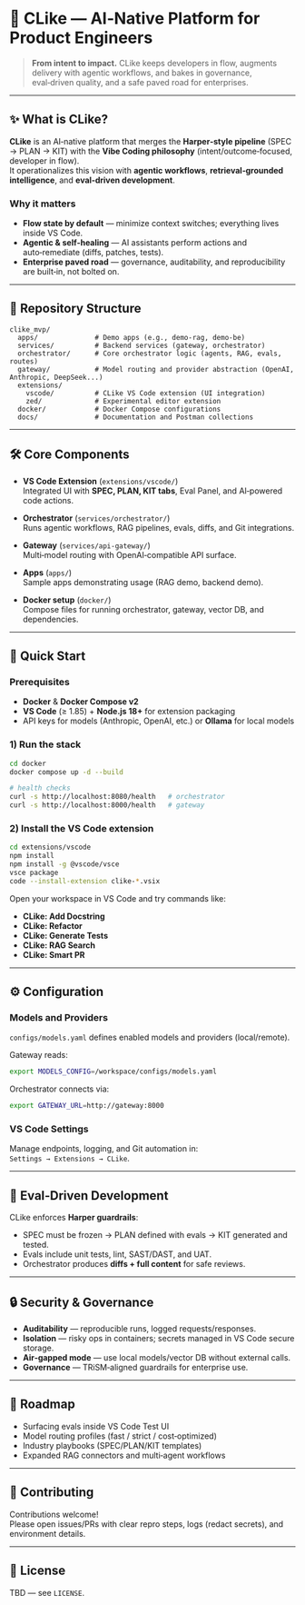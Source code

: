 # 🚀 CLike — AI‑Native Platform for Product Engineers

> **From intent to impact.** CLike keeps developers in flow, augments delivery with agentic workflows, and bakes in governance, eval‑driven quality, and a safe paved road for enterprises.

---

## ✨ What is CLike?

**CLike** is an AI‑native platform that merges the **Harper‑style pipeline** (SPEC → PLAN → KIT) with the **Vibe Coding philosophy** (intent/outcome‑focused, developer in flow).  
It operationalizes this vision with **agentic workflows**, **retrieval‑grounded intelligence**, and **eval‑driven development**.

### Why it matters
- **Flow state by default** — minimize context switches; everything lives inside VS Code.  
- **Agentic & self‑healing** — AI assistants perform actions and auto‑remediate (diffs, patches, tests).  
- **Enterprise paved road** — governance, auditability, and reproducibility are built‑in, not bolted on.  

---

## 🧱 Repository Structure

```
clike_mvp/
  apps/              # Demo apps (e.g., demo-rag, demo-be)
  services/          # Backend services (gateway, orchestrator)
  orchestrator/      # Core orchestrator logic (agents, RAG, evals, routes)
  gateway/           # Model routing and provider abstraction (OpenAI, Anthropic, DeepSeek...)
  extensions/
    vscode/          # CLike VS Code extension (UI integration)
    zed/             # Experimental editor extension
  docker/            # Docker Compose configurations
  docs/              # Documentation and Postman collections
```

---

## 🛠️ Core Components

- **VS Code Extension** (`extensions/vscode/`)  
  Integrated UI with **SPEC, PLAN, KIT tabs**, Eval Panel, and AI‑powered code actions.

- **Orchestrator** (`services/orchestrator/`)  
  Runs agentic workflows, RAG pipelines, evals, diffs, and Git integrations.

- **Gateway** (`services/api-gateway/`)  
  Multi‑model routing with OpenAI‑compatible API surface.

- **Apps** (`apps/`)  
  Sample apps demonstrating usage (RAG demo, backend demo).

- **Docker setup** (`docker/`)  
  Compose files for running orchestrator, gateway, vector DB, and dependencies.

---

## 🚀 Quick Start

### Prerequisites
- **Docker** & **Docker Compose v2**
- **VS Code** (≥ 1.85) + **Node.js 18+** for extension packaging
- API keys for models (Anthropic, OpenAI, etc.) or **Ollama** for local models

### 1) Run the stack
```bash
cd docker
docker compose up -d --build

# health checks
curl -s http://localhost:8080/health   # orchestrator
curl -s http://localhost:8000/health   # gateway
```

### 2) Install the VS Code extension
```bash
cd extensions/vscode
npm install
npm install -g @vscode/vsce
vsce package
code --install-extension clike-*.vsix
```

Open your workspace in VS Code and try commands like:  
- **CLike: Add Docstring**  
- **CLike: Refactor**  
- **CLike: Generate Tests**  
- **CLike: RAG Search**  
- **CLike: Smart PR**  

---

## ⚙️ Configuration

### Models and Providers
`configs/models.yaml` defines enabled models and providers (local/remote).  

Gateway reads:
```bash
export MODELS_CONFIG=/workspace/configs/models.yaml
```

Orchestrator connects via:
```bash
export GATEWAY_URL=http://gateway:8000
```

### VS Code Settings
Manage endpoints, logging, and Git automation in:  
`Settings → Extensions → CLike`.

---

## 🧪 Eval‑Driven Development

CLike enforces **Harper guardrails**:  
- SPEC must be frozen → PLAN defined with evals → KIT generated and tested.  
- Evals include unit tests, lint, SAST/DAST, and UAT.  
- Orchestrator produces **diffs + full content** for safe reviews.

---

## 🔒 Security & Governance

- **Auditability** — reproducible runs, logged requests/responses.  
- **Isolation** — risky ops in containers; secrets managed in VS Code secure storage.  
- **Air‑gapped mode** — use local models/vector DB without external calls.  
- **Governance** — TRiSM‑aligned guardrails for enterprise use.  

---

## 🧭 Roadmap

- Surfacing evals inside VS Code Test UI  
- Model routing profiles (fast / strict / cost‑optimized)  
- Industry playbooks (SPEC/PLAN/KIT templates)  
- Expanded RAG connectors and multi‑agent workflows  

---

## 🤝 Contributing

Contributions welcome!  
Please open issues/PRs with clear repro steps, logs (redact secrets), and environment details.

---

## 📝 License

TBD — see `LICENSE`.

